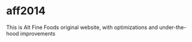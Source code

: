 aff2014
=======

This is Alt Fine Foods original website, with optimizations and under-the-hood improvements
